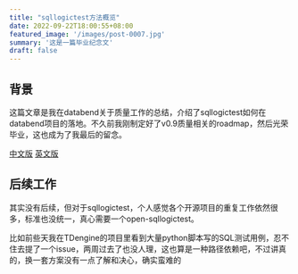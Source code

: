 ```yaml
---
title: "sqllogictest方法概览"
date: 2022-09-22T18:00:55+08:00
featured_image: '/images/post-0007.jpg'
summary: '这是一篇毕业纪念文'
draft: false
---
```


## 背景

这篇文章是我在databend关于质量工作的总结，介绍了sqllogictest如何在databend项目的落地。不久前我刚制定好了v0.9质量相关的roadmap，然后光荣毕业，这也成为了我最后的留念。

[中文版](https://mp.weixin.qq.com/s/GDVvC8kijeIJL7eFehJPeQ)
[英文版](https://www.reddit.com/r/DatafuseLabs/comments/xfkunm/sqllogictest_illustrated/)

## 后续工作

其实没有后续，但对于sqllogictest，个人感觉各个开源项目的重复工作依然很多，标准也没统一，真心需要一个open-sqllogictest。

比如前些天我在TDengine的项目里看到大量python脚本写的SQL测试用例，忍不住去提了一个issue，两周过去了也没人理，这也算是一种路径依赖吧，不过讲真的，换一套方案没有一点了解和决心，确实蛮难的